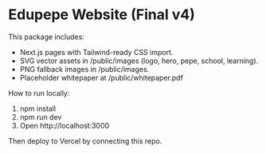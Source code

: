 # Edupepe Website (Final v4)

This package includes:
- Next.js pages with Tailwind-ready CSS import.
- SVG vector assets in /public/images (logo, hero, pepe, school, learning).
- PNG fallback images in /public/images.
- Placeholder whitepaper at /public/whitepaper.pdf

How to run locally:
1. npm install
2. npm run dev
3. Open http://localhost:3000

Then deploy to Vercel by connecting this repo.
